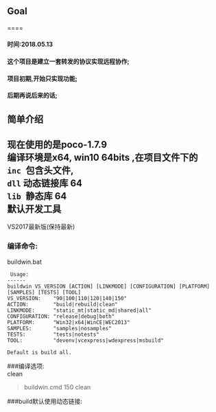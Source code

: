 ## Goal  
====   
#### 时间:2018.05.13  
#### 这个项目是建立一套转发的协议实现远程协作;  
#### 项目初期,开始只实现功能;  
#### 后期再说后来的话;  
  
简单介绍  
--------   
现在使用的是poco-1.7.9  
编译环境是x64, win10 64bits ,在项目文件下的  
`inc `包含头文件,  
`dll` 动态链接库 64  
`lib `静态库 64  
默认开发工具     
-----
VS2017最新版(保持最新)  


### 编译命令:  
buildwin.bat  
```  
 Usage:  
------  
buildwin VS_VERSION [ACTION] [LINKMODE] [CONFIGURATION] [PLATFORM] [SAMPLES] [TESTS] [TOOL]   
VS_VERSION:    "90|100|110|120|140|150"  
ACTION:        "build|rebuild|clean"   
LINKMODE:      "static_mt|static_md|shared|all"  
CONFIGURATION: "release|debug|both"   
PLATFORM:      "Win32|x64|WinCE|WEC2013"   
SAMPLES:       "samples|nosamples"   
TESTS:         "tests|notests"   
TOOL:          "devenv|vcexpress|wdexpress|msbuild"   

Default is build all.  
```    
###编译选项:  
clean   
>buildwin.cmd 150 clean

###build默认使用动态链接:


  